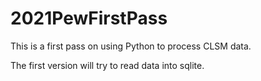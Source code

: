 # 2021PewFirstPass
This is a first pass on using Python to process CLSM data.

The first version will try to read data into sqlite.
